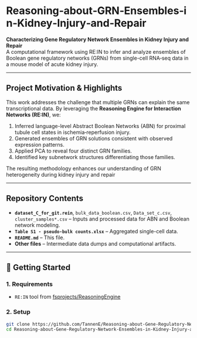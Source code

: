 # Reasoning‑about‑GRN‑Ensembles‑in‑Kidney‑Injury‑and‑Repair

**Characterizing Gene Regulatory Network Ensembles in Kidney Injury and Repair**  
A computational framework using RE:IN to infer and analyze ensembles of Boolean gene regulatory networks (GRNs) from single-cell RNA‑seq data in a mouse model of acute kidney injury.

---

## Project Motivation & Highlights

This work addresses the challenge that multiple GRNs can explain the same transcriptional data. By leveraging the **Reasoning Engine for Interaction Networks (RE:IN)**, we:

1. Inferred language-level Abstract Boolean Networks (ABN) for proximal tubule cell states in ischemia‑reperfusion injury.  
2. Generated  ensembles of GRN solutions consistent with observed expression patterns.  
3. Applied PCA to reveal four distinct GRN families.  
4. Identified key subnetwork structures differentiating those families.  

The resulting methodology enhances our understanding of GRN heterogeneity during kidney injury and repair 

---

## Repository Contents

- **`dataset_C_for_git.rein`**, `bulk_data_boolean.csv`, `Data_set_c.csv`, `cluster_samples*.csv` – Inputs and processed data for ABN and Boolean network modeling.  
- **`Table S1 - pseudo-bulk counts.xlsx`** – Aggregated single-cell data.  
- **`README.md`** – This file.  
- **Other files** – Intermediate data dumps and computational artifacts.

---

## 🔧 Getting Started

### 1. Requirements

- `RE:IN` tool from [fsprojects/ReasoningEngine](https://github.com/fsprojects/ReasoningEngine)

### 2. Setup

```bash
git clone https://github.com/TannenE/Reasoning-about-Gene-Regulatory-Network-Ensembles-in-Kidney-Injury-and-Repair.git
cd Reasoning-about-Gene-Regulatory-Network-Ensembles-in-Kidney-Injury-and-Repair
